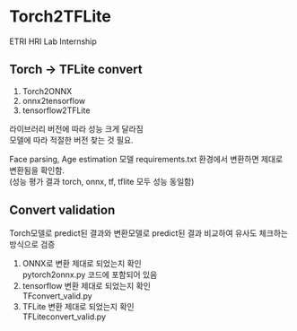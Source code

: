 # Torch2TFLite
ETRI HRI Lab Internship

## Torch -> TFLite convert  
1. Torch2ONNX
2. onnx2tensorflow 
3. tensorflow2TFLite

라이브러리 버전에 따라 성능 크게 달라짐  
모델에 따라 적절한 버전 찾는 것 필요.

Face parsing, Age estimation 모델 requirements.txt 환경에서 변환하면 제대로 변환됨을 확인함.   
(성능 평가 결과 torch, onnx, tf, tflite 모두 성능 동일함)

## Convert validation
Torch모델로 predict된 결과와 변환모델로 predict된 결과 비교하여 유사도 체크하는 방식으로 검증

1. ONNX로 변환 제대로 되었는지 확인   
pytorch2onnx.py 코드에 포함되어 있음   
2. tensorflow 변환 제대로 되었는지 확인   
TFconvert_valid.py
3. TFLite 변환 제대로 되었는지 확인    
TFLiteconvert_valid.py  
